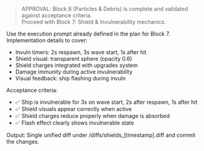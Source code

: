 > APPROVAL: Block 6 (Particles & Debris) is complete and validated against acceptance criteria.  
Proceed with Block 7: Shield & Invulnerability mechanics.  

Use the execution prompt already defined in the plan for Block 7.  
Implementation details to cover:  
- Invuln timers: 2s respawn, 3s wave start, 1s after hit  
- Shield visual: transparent sphere (opacity 0.6)  
- Shield charges integrated with upgrades system  
- Damage immunity during active invulnerability  
- Visual feedback: ship flashing during invuln  

Acceptance criteria:  
- ✅ Ship is invulnerable for 3s on wave start, 2s after respawn, 1s after hit  
- ✅ Shield visuals appear correctly when active  
- ✅ Shield charges reduce properly when damage is absorbed  
- ✅ Flash effect clearly shows invulnerable state  

Output: Single unified diff under /diffs/shields_[timestamp].diff and commit the changes.  